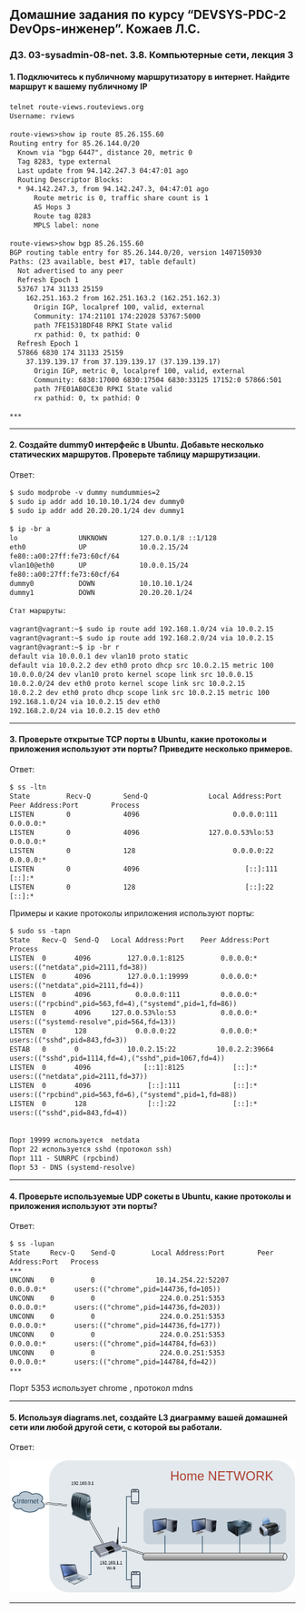 ## Домашние задания по курсу “DEVSYS-PDC-2 DevOps-инженер”. Кожаев Л.С.
### ДЗ. 03-sysadmin-08-net. 3.8. Компьютерные сети, лекция 3

#### 1. Подключитесь к публичному маршрутизатору в интернет. Найдите маршрут к вашему публичному IP

```
telnet route-views.routeviews.org
Username: rviews

route-views>show ip route 85.26.155.60
Routing entry for 85.26.144.0/20
  Known via "bgp 6447", distance 20, metric 0
  Tag 8283, type external
  Last update from 94.142.247.3 04:47:01 ago
  Routing Descriptor Blocks:
  * 94.142.247.3, from 94.142.247.3, 04:47:01 ago
      Route metric is 0, traffic share count is 1
      AS Hops 3
      Route tag 8283
      MPLS label: none

route-views>show bgp 85.26.155.60
BGP routing table entry for 85.26.144.0/20, version 1407150930
Paths: (23 available, best #17, table default)
  Not advertised to any peer
  Refresh Epoch 1
  53767 174 31133 25159
    162.251.163.2 from 162.251.163.2 (162.251.162.3)
      Origin IGP, localpref 100, valid, external
      Community: 174:21101 174:22028 53767:5000
      path 7FE1531BDF48 RPKI State valid
      rx pathid: 0, tx pathid: 0
  Refresh Epoch 1
  57866 6830 174 31133 25159
    37.139.139.17 from 37.139.139.17 (37.139.139.17)
      Origin IGP, metric 0, localpref 100, valid, external
      Community: 6830:17000 6830:17504 6830:33125 17152:0 57866:501
      path 7FE01AB0CE30 RPKI State valid
      rx pathid: 0, tx pathid: 0
      
***
```
---

#### 2. Создайте dummy0 интерфейс в Ubuntu. Добавьте несколько статических маршрутов. Проверьте таблицу маршрутизации.

Ответ:

```
$ sudo modprobe -v dummy numdummies=2
$ sudo ip addr add 10.10.10.1/24 dev dummy0
$ sudo ip addr add 20.20.20.1/24 dev dummy1

$ ip -br a
lo               UNKNOWN        127.0.0.1/8 ::1/128
eth0             UP             10.0.2.15/24 fe80::a00:27ff:fe73:60cf/64
vlan10@eth0      UP             10.0.0.15/24 fe80::a00:27ff:fe73:60cf/64
dummy0           DOWN           10.10.10.1/24
dummy1           DOWN           20.20.20.1/24

Стат маршруты:

vagrant@vagrant:~$ sudo ip route add 192.168.1.0/24 via 10.0.2.15
vagrant@vagrant:~$ sudo ip route add 192.168.2.0/24 via 10.0.2.15
vagrant@vagrant:~$ ip -br r
default via 10.0.0.1 dev vlan10 proto static
default via 10.0.2.2 dev eth0 proto dhcp src 10.0.2.15 metric 100
10.0.0.0/24 dev vlan10 proto kernel scope link src 10.0.0.15
10.0.2.0/24 dev eth0 proto kernel scope link src 10.0.2.15
10.0.2.2 dev eth0 proto dhcp scope link src 10.0.2.15 metric 100
192.168.1.0/24 via 10.0.2.15 dev eth0
192.168.2.0/24 via 10.0.2.15 dev eth0

```
---

#### 3. Проверьте открытые TCP порты в Ubuntu, какие протоколы и приложения используют эти порты? Приведите несколько примеров.

Ответ:

```
$ ss -ltn
State         Recv-Q        Send-Q               Local Address:Port                 Peer Address:Port        Process
LISTEN        0             4096                       0.0.0.0:111                       0.0.0.0:*
LISTEN        0             4096                 127.0.0.53%lo:53                        0.0.0.0:*
LISTEN        0             128                        0.0.0.0:22                        0.0.0.0:*
LISTEN        0             4096                          [::]:111                          [::]:*
LISTEN        0             128                           [::]:22                           [::]:*

```
Примеры и какие протоколы иприложения используют порты:

```
$ sudo ss -tapn
State   Recv-Q  Send-Q   Local Address:Port    Peer Address:Port  Process
LISTEN  0       4096         127.0.0.1:8125         0.0.0.0:*      users:(("netdata",pid=2111,fd=38))
LISTEN  0       4096         127.0.0.1:19999        0.0.0.0:*      users:(("netdata",pid=2111,fd=4))
LISTEN  0       4096           0.0.0.0:111          0.0.0.0:*      users:(("rpcbind",pid=563,fd=4),("systemd",pid=1,fd=86))
LISTEN  0       4096     127.0.0.53%lo:53           0.0.0.0:*      users:(("systemd-resolve",pid=564,fd=13))
LISTEN  0       128            0.0.0.0:22           0.0.0.0:*      users:(("sshd",pid=843,fd=3))
ESTAB   0       0            10.0.2.15:22          10.0.2.2:39664  users:(("sshd",pid=1114,fd=4),("sshd",pid=1067,fd=4))
LISTEN  0       4096             [::1]:8125            [::]:*      users:(("netdata",pid=2111,fd=37))
LISTEN  0       4096              [::]:111             [::]:*      users:(("rpcbind",pid=563,fd=6),("systemd",pid=1,fd=88))
LISTEN  0       128               [::]:22              [::]:*      users:(("sshd",pid=843,fd=4))


Порт 19999 используется  netdata
Порт 22 используется sshd (протокол ssh)
Порт 111 - SUNRPC (rpcbind)
Порт 53 - DNS (systemd-resolve)

```
---

#### 4. Проверьте используемые UDP сокеты в Ubuntu, какие протоколы и приложения используют эти порты?

Ответ:

```
$ ss -lupan
State     Recv-Q    Send-Q         Local Address:Port        Peer Address:Port   Process
***
UNCONN    0         0               10.14.254.22:52207            0.0.0.0:*       users:(("chrome",pid=144736,fd=105))
UNCONN    0         0                224.0.0.251:5353             0.0.0.0:*       users:(("chrome",pid=144736,fd=203))
UNCONN    0         0                224.0.0.251:5353             0.0.0.0:*       users:(("chrome",pid=144736,fd=177))
UNCONN    0         0                224.0.0.251:5353             0.0.0.0:*       users:(("chrome",pid=144784,fd=63))
UNCONN    0         0                224.0.0.251:5353             0.0.0.0:*       users:(("chrome",pid=144784,fd=42))
***

```
Порт 5353 использует chrome , протокол mdns
___

#### 5. Используя diagrams.net, создайте L3 диаграмму вашей домашней сети или любой другой сети, с которой вы работали.

Ответ:

![diagrams](/03-sysadmin-08-net/draw.png "net")


---
